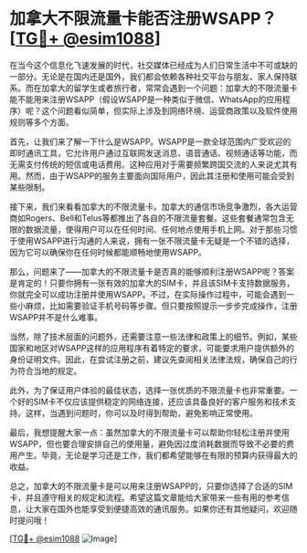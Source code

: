 # 加拿大不限流量卡能否注册WSAPP？[[TG💪+ @esim1088](https://t.me/s/esim1088)]

在当今这个信息化飞速发展的时代，社交媒体已经成为人们日常生活中不可或缺的一部分。无论是在国内还是国外，我们都会依赖各种社交平台与朋友、家人保持联系。而在加拿大的留学生或者旅行者，常常会遇到一个问题：加拿大的不限流量卡能不能用来注册WSAPP（假设WSAPP是一种类似于微信、WhatsApp的应用程序）呢？这个问题看似简单，但实际上涉及到网络环境、运营商政策以及软件使用规则等多个方面。

首先，让我们来了解一下什么是WSAPP。WSAPP是一款全球范围内广受欢迎的即时通讯工具，它允许用户通过互联网发送消息、语音通话、视频通话等功能，而无需支付传统的短信或电话费用。这种应用对于需要频繁跨国交流的人来说尤其有用。然而，由于WSAPP的服务主要面向国际用户，因此其注册和使用可能会受到某些限制。

接下来，我们来看看加拿大的不限流量卡。加拿大的通信市场竞争激烈，各大运营商如Rogers、Bell和Telus等都推出了各自的不限流量套餐。这些套餐通常包含无限的数据流量，使得用户可以在任何时间、任何地点使用手机上网。对于那些习惯于使用WSAPP进行沟通的人来说，拥有一张不限流量卡无疑是一个不错的选择，因为它可以确保你在任何时候都能顺畅地使用WSAPP。

那么，问题来了——加拿大的不限流量卡是否真的能够顺利注册WSAPP呢？答案是肯定的！只要你拥有一张有效的加拿大的SIM卡，并且该SIM卡支持数据服务，你就完全可以成功注册并使用WSAPP。不过，在实际操作过程中，可能会遇到一些小麻烦，比如需要验证手机号码等步骤。但只要按照提示一步步完成操作，注册WSAPP并不是什么难事。

当然，除了技术层面的问题外，还需要注意一些法律和政策上的细节。例如，某些国家和地区对WSAPP这样的应用程序有着特定的要求，可能要求用户提供额外的身份证明文件。因此，在尝试注册之前，建议先查阅相关法律法规，确保自己的行为符合当地的规定。

此外，为了保证用户体验的最佳状态，选择一张优质的不限流量卡也非常重要。一个好的SIM卡不仅应该提供稳定的网络连接，还应该具备良好的客户服务和技术支持。这样，当遇到问题时，你可以及时得到帮助，避免影响正常使用。

最后，我想提醒大家一点：虽然加拿大的不限流量卡可以帮助你轻松注册并使用WSAPP，但也要合理安排自己的使用量，避免因过度消耗数据而导致不必要的费用产生。毕竟，无论是学习还是工作，我们都希望能够在有限的预算内获得最大的收益。

总之，加拿大的不限流量卡是可以用来注册WSAPP的，只要你选择了合适的SIM卡，并且遵守相关的规定和流程。希望这篇文章能给大家带来一些有用的参考信息，让大家在国外也能享受到便捷高效的通讯服务。如果你还有其他疑问，欢迎随时提问哦！

[[TG💪+ @esim1088](https://t.me/s/esim1088) ![Image](https://i.postimg.cc/4NQfJmqS/Snipaste-2025-05-13-00-14-12.png)]